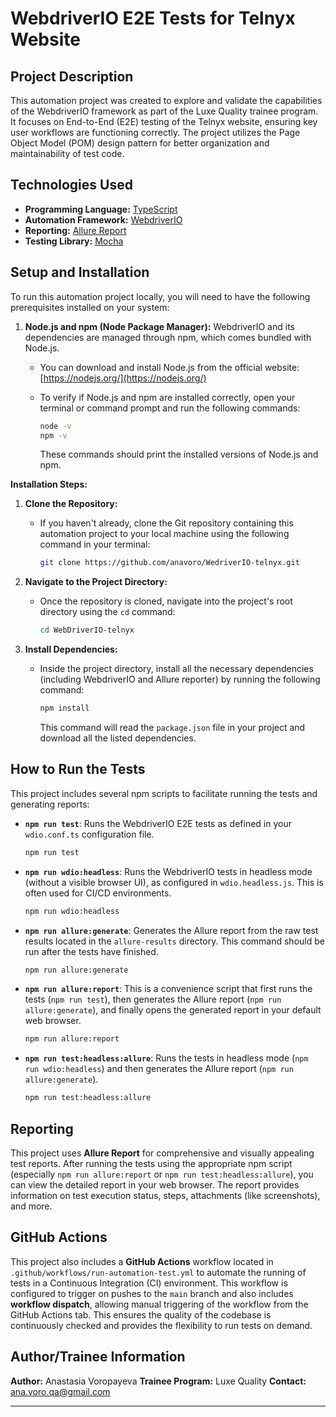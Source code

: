 # WebdriverIO E2E Tests for Telnyx Website

## Project Description

This automation project was created to explore and validate the capabilities of the WebdriverIO framework as part of the Luxe Quality trainee program. It focuses on End-to-End (E2E) testing of the Telnyx website, ensuring key user workflows are functioning correctly. The project utilizes the Page Object Model (POM) design pattern for better organization and maintainability of test code.

## Technologies Used

- **Programming Language:** [TypeScript](https://www.typescriptlang.org/)
- **Automation Framework:** [WebdriverIO](https://webdriver.io/)
- **Reporting:** [Allure Report](https://docs.qameta.io/allure/)
- **Testing Library:** [Mocha](https://mochajs.org/)

## Setup and Installation

To run this automation project locally, you will need to have the following prerequisites installed on your system:

1.  **Node.js and npm (Node Package Manager):** WebdriverIO and its dependencies are managed through npm, which comes bundled with Node.js.

    - You can download and install Node.js from the official website: [https://nodejs.org/](https://nodejs.org/)
    - To verify if Node.js and npm are installed correctly, open your terminal or command prompt and run the following commands:

      ```bash
      node -v
      npm -v
      ```

      These commands should print the installed versions of Node.js and npm.

**Installation Steps:**

1.  **Clone the Repository:**

    - If you haven't already, clone the Git repository containing this automation project to your local machine using the following command in your terminal:

      ```bash
      git clone https://github.com/anavoro/WedriverIO-telnyx.git
      ```

2.  **Navigate to the Project Directory:**

    - Once the repository is cloned, navigate into the project's root directory using the `cd` command:

      ```bash
      cd WebDriverIO-telnyx
      ```

3.  **Install Dependencies:**

    - Inside the project directory, install all the necessary dependencies (including WebdriverIO and Allure reporter) by running the following command:

      ```bash
      npm install
      ```

      This command will read the `package.json` file in your project and download all the listed dependencies.

## How to Run the Tests

This project includes several npm scripts to facilitate running the tests and generating reports:

- **`npm run test`**: Runs the WebdriverIO E2E tests as defined in your `wdio.conf.ts` configuration file.

  ```bash
  npm run test
  ```

- **`npm run wdio:headless`**: Runs the WebdriverIO tests in headless mode (without a visible browser UI), as configured in `wdio.headless.js`. This is often used for CI/CD environments.

  ```bash
  npm run wdio:headless
  ```

- **`npm run allure:generate`**: Generates the Allure report from the raw test results located in the `allure-results` directory. This command should be run after the tests have finished.

  ```bash
  npm run allure:generate
  ```

- **`npm run allure:report`**: This is a convenience script that first runs the tests (`npm run test`), then generates the Allure report (`npm run allure:generate`), and finally opens the generated report in your default web browser.

  ```bash
  npm run allure:report
  ```

- **`npm run test:headless:allure`**: Runs the tests in headless mode (`npm run wdio:headless`) and then generates the Allure report (`npm run allure:generate`).

  ```bash
  npm run test:headless:allure
  ```

## Reporting

This project uses **Allure Report** for comprehensive and visually appealing test reports. After running the tests using the appropriate npm script (especially `npm run allure:report` or `npm run test:headless:allure`), you can view the detailed report in your web browser. The report provides information on test execution status, steps, attachments (like screenshots), and more.

## GitHub Actions

This project also includes a **GitHub Actions** workflow located in `.github/workflows/run-automation-test.yml` to automate the running of tests in a Continuous Integration (CI) environment. This workflow is configured to trigger on pushes to the `main` branch and also includes **workflow dispatch**, allowing manual triggering of the workflow from the GitHub Actions tab. This ensures the quality of the codebase is continuously checked and provides the flexibility to run tests on demand.

## Author/Trainee Information

**Author:** Anastasia Voropayeva
**Trainee Program:** Luxe Quality
**Contact:** ana.voro.qa@gmail.com

---
